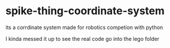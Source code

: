 # spike-thing-coordinate-system
its a corrdinate system made for robotics competion with python

I kinda messed it up to see the real code go into the lego folder
